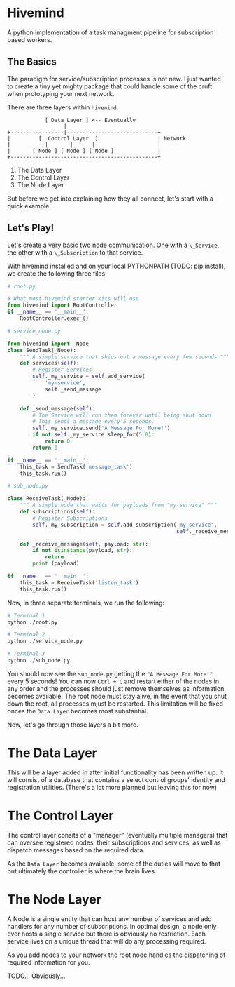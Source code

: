 Hivemind
========

A python implementation of a task managment pipeline for subscription based workers. 

The Basics
----------
The paradigm for service/subscription processes is not new. I just wanted to create a tiny yet mighty package that could handle some of the cruft when prototyping your next network.

There are three layers within `hivemind`.

```
            [ Data Layer ] <-- Eventually
                  |
+-----------------|-----------------------------+
|         [  Control Layer  ]                   | Network
|           |       |      |                    |
|       [ Node ] [ Node ] [ Node ]              |
+-----------------------------------------------+
```

1. The Data Layer
2. The Control Layer
3. The Node Layer

But before we get into explaining how they all connect, let's start with a quick example.

## Let's Play!
Let's create a very basic two node communication. One with a `\_Service`, the other with a `\_Subscription` to that service.

With hivemind installed and on your local PYTHONPATH (TODO: pip install), we create the following three files:

```py
# root.py

# What most hivemind starter kits will use
from hivemind import RootController
if __name__ == '__main__':
    RootController.exec_()
```

```py
# service_node.py

from hivemind import _Node
class SendTask(_Node):
    """ A simple service that ships out a message every few seconds """
    def services(self):
        # Register Services
        self._my_service = self.add_service(
            'my-service',
            self._send_message
        )

    def _send_message(self):
        # The Service will run them forever until being shut down
        # This sends a message every 5 seconds.
        self._my_service.send('A Message For More!')
        if not self._my_service.sleep_for(5.0):
            return 0
        return 0

if __name__ == '__main__':
    this_task = SendTask('message_task')
    this_task.run()
```

```py
# sub_node.py

class ReceiveTask(_Node):
    """ A simple node that waits for payloads from "my-service" """
    def subscriptions(self):
        # Register Subscriptions
        self._my_subscription = self.add_subscription('my-service',
                                                      self._receive_message)

    def _receive_message(self, payload: str):
        if not isinstance(payload, str):
            return
        print (payload)

if __name__ == '__main__':
    this_task = ReceiveTask('listen_task')
    this_task.run()
```

Now, in three separate terminals, we run the following:

```bash
# Terminal 1
python ./root.py
```

```bash
# Terminal 2
python ./service_node.py
```

```bash
# Terminal 3
python ./sub_node.py
```

You should now see the `sub_node.py` getting the `"A Message For More!"` every 5 seconds! You can now `Ctrl + C` and restart either of the nodes in any order and the processes should just remove themselves as information becomes available. The root node must stay alive, in the event that you shut down the root, all processes mjust be restarted. This limitation will be fixed onces the `Data Layer` becomes most substantial.

Now, let's go through those layers a bit more.

# The Data Layer
This will be a layer added in after initial functionality has been written up. It will consist of a database that contains a select control groups' identity and registration utilities. (There's a lot more planned but leaving this for now)

# The Control Layer
The control layer consits of a "manager" (eventually multiple managers) that can oversee registered nodes, their subscriptions and services, as well as dispatch messages based on the required data.

As the `Data Layer` becomes available, some of the duties will move to that but ultimately the controller is where the brain lives.

# The Node Layer
A Node is a single entity that can host any number of services and add handlers for any number of subscriptions. In optimal design, a node only ever hosts a single service but there is obviously no restriction. Each service lives on a unique thread that will do any processing required.

As you add nodes to your network the root node handles the dispatching of required information for you.

TODO... Obviously...
